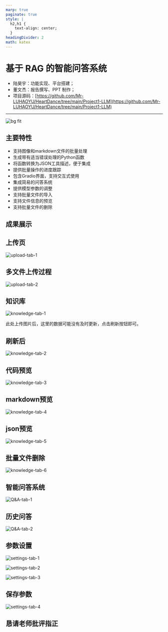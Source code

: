```yaml
---
marp: true
paginate: true
style: |
  h2,h1 {
    text-align: center;
  }
headingDivider: 2
math: katex
---
```


# 基于 RAG 的智能问答系统

- 陆昊宇：功能实现、平台搭建；
- 董文杰：报告撰写、PPT 制作；
- 项目源码：[https://github.com/Mr-LUHAOYU/HeartDance/tree/main/Project1-LLM](https://github.com/Mr-LUHAOYU/HeartDance/tree/main/Project1-LLM)

---

![bg fit](img-src/git.png)

## 主要特性

- 支持图像和markdown文件的批量处理
- 生成带有适当错误处理的Python函数
- 将函数转换为JSON工具描述，便于集成
- 提供批量操作的进度跟踪
- 包含Gradio界面，支持交互式使用
- 集成简易的问答系统
- 提供模型参数的调整
- 支持批量文件的导入
- 支持文件信息的预览
- 支持批量文件的删除

## 成果展示

## 上传页

![upload-tab-1](img-src/upload-tab-1.png)

## 多文件上传过程

![upload-tab-2](img-src/upload-tab-2.png)

## 知识库

![knowledge-tab-1](img-src/knowledge-tab-1.png)

此处上传图片后，这里的数据可能没有及时更新，点击刷新按钮即可。

## 刷新后

![knowledge-tab-2](img-src/knowledge-tab-2.png)

## 代码预览

![knowledge-tab-3](img-src/knowledge-tab-3.png)

## markdown预览

![knowledge-tab-4](img-src/knowledge-tab-4.png)

## json预览

![knowledge-tab-5](img-src/knowledge-tab-5.png)

## 批量文件删除

![knowledge-tab-6](img-src/knowledge-tab-6.png)

## 智能问答系统

![Q&A-tab-1](img-src/Q&A-tab-1.png)

## 历史问答

![Q&A-tab-2](img-src/Q&A-tab-2.png)

## 参数设置

![settings-tab-1](img-src/settings-tab-1.png)

![settings-tab-2](img-src/settings-tab-2.png)

![settings-tab-3](img-src/settings-tab-3.png)

## 保存参数

![settings-tab-4](img-src/settings-tab-4.png)

## 恳请老师批评指正
